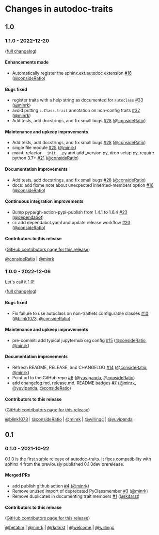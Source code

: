 # Changes in autodoc-traits

## 1.0

### 1.1.0 - 2022-12-20

([full changelog](https://github.com/jupyterhub/autodoc-traits/compare/1.0.0...1.1.0))

#### Enhancements made

- Automatically register the sphinx.ext.autodoc extension [#18](https://github.com/jupyterhub/autodoc-traits/pull/18) ([@consideRatio](https://github.com/consideRatio))

#### Bugs fixed

- register traits with a help string as documented for `autoclass` [#33](https://github.com/jupyterhub/autodoc-traits/pull/33) ([@minrk](https://github.com/minrk))
- avoid putting `c.Class.trait` annotation on non-config traits [#32](https://github.com/jupyterhub/autodoc-traits/pull/32) ([@minrk](https://github.com/minrk))
- Add tests, add docstrings, and fix small bugs [#28](https://github.com/jupyterhub/autodoc-traits/pull/28) ([@consideRatio](https://github.com/consideRatio))

#### Maintenance and upkeep improvements

- Add tests, add docstrings, and fix small bugs [#28](https://github.com/jupyterhub/autodoc-traits/pull/28) ([@consideRatio](https://github.com/consideRatio))
- single file module [#25](https://github.com/jupyterhub/autodoc-traits/pull/25) ([@minrk](https://github.com/minrk))
- maint: refactor `__init__.py` and add \_version.py, drop setup.py, require python 3.7+ [#21](https://github.com/jupyterhub/autodoc-traits/pull/21) ([@consideRatio](https://github.com/consideRatio))

#### Documentation improvements

- Add tests, add docstrings, and fix small bugs [#28](https://github.com/jupyterhub/autodoc-traits/pull/28) ([@consideRatio](https://github.com/consideRatio))
- docs: add fixme note about unexpected inherited-members option [#16](https://github.com/jupyterhub/autodoc-traits/pull/16) ([@consideRatio](https://github.com/consideRatio))

#### Continuous integration improvements

- Bump pypa/gh-action-pypi-publish from 1.4.1 to 1.6.4 [#23](https://github.com/jupyterhub/autodoc-traits/pull/23) ([@dependabot](https://github.com/dependabot))
- ci: add dependabot.yaml and update release workflow [#20](https://github.com/jupyterhub/autodoc-traits/pull/20) ([@consideRatio](https://github.com/consideRatio))

#### Contributors to this release

([GitHub contributors page for this release](https://github.com/jupyterhub/autodoc-traits/graphs/contributors?from=2022-12-06&to=2022-12-20&type=c))

[@consideRatio](https://github.com/search?q=repo%3Ajupyterhub%2Fautodoc-traits+involves%3AconsideRatio+updated%3A2022-12-06..2022-12-20&type=Issues) | [@minrk](https://github.com/search?q=repo%3Ajupyterhub%2Fautodoc-traits+involves%3Aminrk+updated%3A2022-12-06..2022-12-20&type=Issues)

### 1.0.0 - 2022-12-06

Let's call it 1.0!

([full changelog](https://github.com/jupyterhub/autodoc-traits/compare/0.1.0...1.0.0))

#### Bugs fixed

- Fix failure to use autoclass on non-traitlets configurable classes [#10](https://github.com/jupyterhub/autodoc-traits/pull/10) ([@blink1073](https://github.com/blink1073), [@consideRatio](https://github.com/consideRatio))

#### Maintenance and upkeep improvements

- pre-commit: add typical jupyterhub org config [#15](https://github.com/jupyterhub/autodoc-traits/pull/15) ([@consideRatio](https://github.com/consideRatio), [@minrk](https://github.com/minrk))

#### Documentation improvements

- Refresh README, RELEASE, and CHANGELOG [#14](https://github.com/jupyterhub/autodoc-traits/pull/14) ([@consideRatio](https://github.com/consideRatio), [@minrk](https://github.com/minrk))
- Point url to the GitHub repo [#8](https://github.com/jupyterhub/autodoc-traits/pull/8) ([@yuvipanda](https://github.com/yuvipanda), [@consideRatio](https://github.com/consideRatio))
- add changelog.md, release.md, README badges [#7](https://github.com/jupyterhub/autodoc-traits/pull/7) ([@minrk](https://github.com/minrk), [@yuvipanda](https://github.com/yuvipanda), [@consideRatio](https://github.com/consideRatio))

#### Contributors to this release

([GitHub contributors page for this release](https://github.com/jupyterhub/autodoc-traits/graphs/contributors?from=2021-10-22&to=2022-12-06&type=c))

[@blink1073](https://github.com/search?q=repo%3Ajupyterhub%2Fautodoc-traits+involves%3Ablink1073+updated%3A2021-10-22..2022-12-06&type=Issues) | [@consideRatio](https://github.com/search?q=repo%3Ajupyterhub%2Fautodoc-traits+involves%3AconsideRatio+updated%3A2021-10-22..2022-12-06&type=Issues) | [@minrk](https://github.com/search?q=repo%3Ajupyterhub%2Fautodoc-traits+involves%3Aminrk+updated%3A2021-10-22..2022-12-06&type=Issues) | [@willingc](https://github.com/search?q=repo%3Ajupyterhub%2Fautodoc-traits+involves%3Awillingc+updated%3A2021-10-22..2022-12-06&type=Issues) | [@yuvipanda](https://github.com/search?q=repo%3Ajupyterhub%2Fautodoc-traits+involves%3Ayuvipanda+updated%3A2021-10-22..2022-12-06&type=Issues)

## 0.1

### 0.1.0 - 2021-10-22

0.1.0 is the first stable release of autodoc-traits.
It fixes compatibility with sphinx 4 from the previously published 0.1.0dev prerelease.

#### Merged PRs

- add publish github action [#4](https://github.com/jupyterhub/autodoc-traits/pull/4) ([@minrk](https://github.com/minrk))
- Remove unused import of deprecated PyClassmember [#3](https://github.com/jupyterhub/autodoc-traits/pull/3) ([@minrk](https://github.com/minrk))
- Remove duplicates in documenting trait members [#1](https://github.com/jupyterhub/autodoc-traits/pull/1) ([@rkdarst](https://github.com/rkdarst))

#### Contributors to this release

([GitHub contributors page for this release](https://github.com/jupyterhub/autodoc-traits/graphs/contributors?from=2019-09-06&to=2021-10-22&type=c))

[@betatim](https://github.com/search?q=repo%3Ajupyterhub%2Fautodoc-traits+involves%3Abetatim+updated%3A2019-09-06..2021-10-22&type=Issues) | [@minrk](https://github.com/search?q=repo%3Ajupyterhub%2Fautodoc-traits+involves%3Aminrk+updated%3A2019-09-06..2021-10-22&type=Issues) | [@rkdarst](https://github.com/search?q=repo%3Ajupyterhub%2Fautodoc-traits+involves%3Arkdarst+updated%3A2019-09-06..2021-10-22&type=Issues) | [@welcome](https://github.com/search?q=repo%3Ajupyterhub%2Fautodoc-traits+involves%3Awelcome+updated%3A2019-09-06..2021-10-22&type=Issues) | [@willingc](https://github.com/search?q=repo%3Ajupyterhub%2Fautodoc-traits+involves%3Awillingc+updated%3A2019-09-06..2021-10-22&type=Issues)
